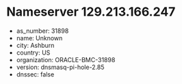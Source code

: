 # Nameserver 129.213.166.247

* as_number: 31898
* name: Unknown
* city: Ashburn
* country: US
* organization: ORACLE-BMC-31898
* version: dnsmasq-pi-hole-2.85
* dnssec: false
